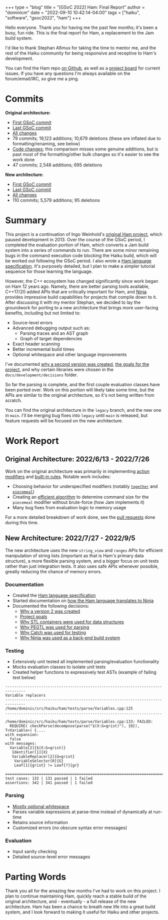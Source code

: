 +++
type = "blog"
title = "[GSoC 2022] Ham: Final Report"
author = "dominicm"
date = "2022-09-10 10:42:14-04:00"
tags = ["haiku", "software", "gsoc2022", "ham"]
+++

Hello everyone. Thank you for having me the past few months; it's been a busy, fun ride. This is the final report for Ham, a replacement to the Jam build system.

I'd like to thank Stephan Aßmus for taking the time to mentor me, and the rest of the Haiku community for being responsive and receptive to Ham's development. 

You can find the Ham repo [on Github](https://github.com/dominicm00/ham), as well as a [project board](https://github.com/users/dominicm00/projects/1) for current issues. If you have any questions I'm always available on the forum/email/IRC, so give me a ping.

# Commits
**Original architecture:**
- [First GSoC commit](https://github.com/dominicm00/ham/tree/61bdbbcb86ea08b9a0ba317ed148320de16e025b)
- [Last GSoC commit](https://github.com/dominicm00/ham/tree/257e753335ab8327a5af0da6249e90b87dc5f29f)
- [All changes](https://github.com/dominicm00/ham/compare/e15b303a218be44a35a322d4cd1cb899ac537cf7...257e753335ab8327a5af0da6249e90b87dc5f29f)
- 79 commits; 19,123 additions; 10,679 deletions (these are inflated due to formatting/renaming, see below)
- [Code changes](https://github.com/dominicm00/ham/compare/5407b41efda06385abcbf463b55f21f9e2bf81cc...257e753335ab8327a5af0da6249e90b87dc5f29f); this comparison misses some genuine additions, but is past most of the formatting/other bulk changes so it's easier to see the work done
- 47 commits; 2,548 additions; 695 deletions

**New architecture:**
- [First GSoC commit](https://github.com/dominicm00/ham/tree/87e57f03d8028da9d93cb9996c4bbf07da8c6a57)
- [Last GSoC commit](https://github.com/dominicm00/ham/tree/39dd95a83a613aed37701c8f85ca975ff858de24)
- [All changes](https://github.com/dominicm00/ham/compare/87e57f03d8028da9d93cb9996c4bbf07da8c6a57...39dd95a83a613aed37701c8f85ca975ff858de24)
- 110 commits; 5,579 additions; 95 deletions

# Summary
This project is a continuation of Ingo Weinhold's [original Ham project](https://github.com/weinhold/Ham), which paused development in 2013. Over the course of the GSoC period, I completed the evaluation portion of Ham, which converts a Jam build system into a series of commands to run. There are some minor remaining bugs in the command execution code blocking the Haiku build, which will be worked out following the GSoC period. I also wrote a [Ham language specification](https://github.com/dominicm00/ham/blob/master/docs/Language-specification.md). It's purposely detailed, but I plan to make a simpler tutorial sequence for those learning the language.

However, the C++ ecosystem has changed significantly since work began on Ham 12 years ago. Namely, there are better parsing tools available, C++17/20 added APIs that are critically important for Ham, and [Ninja](https://ninja-build.org/) provides impressive build capabilities for projects that compile down to it. After discussing it with my mentor Stephan, we decided to lay the groundwork for porting to a new architecture that brings more user-facing benefits, including but not limited to:
- Source-level errors
- Advanced debugging output such as:
  + Parsing traces and an AST graph
  + Graph of target dependencies
- Exact header scanning
- Better incremental build times
- Optional whitespace and other language improvements

I've documented [why a second version was created](https://github.com/dominicm00/ham/blob/master/docs/development/decisions/0008-creating-a-version-2.md), [the goals for the project](https://github.com/dominicm00/ham/blob/master/docs/development/decisions/0009-ham-project-goals.md), and why certain libraries were chosen in the `docs/development/decisions` folder.

So far the parsing is complete, and the first couple evaluation classes have been ported over. Work on this portion will likely take some time, but the APIs are similar to the original architecture, so it's not being written from scratch.

You can find the original architecture in the `legacy` branch, and the new one in `main`. I'll be merging bug fixes into `legacy` until `main` is released, but feature requests will be focused on the new architecture.

# Work Report
## Original Architecture: 2022/6/13 - 2022/7/26
Work on the original architecture was primarily in implementing [action modifiers](https://github.com/dominicm00/ham/blob/master/docs/Language-specification.md#action-modifiers) and [built-in rules](https://github.com/dominicm00/ham/blob/master/docs/Language-specification.md#built-in-rules). Notable work includes:
- Choosing behavior for underspecified modifiers (notably [`together`](https://github.com/dominicm00/ham/pull/50) and [`piecemeal`](https://github.com/dominicm00/ham/pull/68))
- Creating an [efficient algorithm](https://github.com/dominicm00/ham/pull/68/commits/af226a55b458cbb43f60ec476a7cd2d408fa69f9#diff-1ffff3998df675053aac46b48a013ba5857e1fbd0b1e4191618dfe3ef4af3356R28) to determine command size for the `piecemeal` modifier without brute-force (how Jam implements it)
- Many bug fixes from evaluation logic to memory usage

For a more detailed breakdown of work done, see the [pull requests](https://github.com/dominicm00/ham/pulls?q=is%3Apr+is%3Aclosed+created%3A%3C2022-07-27+) done during this time.

## New Architecture: 2022/7/27 - 2022/9/5
The new architecture uses the new `string_view` and `ranges` APIs for efficient manipulation of string lists (important as that is Ham's primary data structure), a more flexible parsing system, and a bigger focus on unit tests rather than just integration tests. It also uses safe APIs whenever possible, greatly reducing the chance of memory errors.

### Documentation
- Created the [Ham language specification](https://github.com/dominicm00/ham/blob/master/docs/Language-specification.md)
- Started documentation on [how the Ham language translates to Ninja](https://github.com/dominicm00/ham/blob/master/docs/development/Ninja-translation.md)
- Documented the following decisions:
  + [Why a version 2 was created](https://github.com/dominicm00/ham/blob/master/docs/development/decisions/0008-creating-a-version-2.md)
  + [Project goals](https://github.com/dominicm00/ham/blob/master/docs/development/decisions/0009-ham-project-goals.md)
  + [Why STL containers were used for data structures](https://github.com/dominicm00/ham/blob/master/docs/development/decisions/0010-use-standard-library-containers.md)
  + [Why PEGTL was used for parsing](https://github.com/dominicm00/ham/blob/master/docs/development/decisions/0011-using-pegtl-for-parsing.md)
  + [Why Catch was used for testing](https://github.com/dominicm00/ham/blob/master/docs/development/decisions/0012-using-catch-for-testing.md)
  + [Why Ninja was used as a back-end build system](https://github.com/dominicm00/ham/blob/master/docs/development/decisions/0012-using-catch-for-testing.md)

### Testing
- Extensively unit tested all implemented parsing/evaluation functionality
- Mocks evaluation classes to isolate unit tests
- Created helper functions to expressively test ASTs (example of failing test below)
```
-------------------------------------------------------------------------------
Variable replacers
-------------------------------------------------------------------------------
/home/dominic/src/haiku/ham/tests/parse/Variables.cpp:125
...............................................................................

/home/dominic/src/haiku/ham/tests/parse/Variables.cpp:133: FAILED:
  REQUIRE( checkParse(decompose(parse("$(X:G=grist)"), {0}), T<Variable>( {....
with expansion:
  false
with messages:
  Variable[2]{$(X:G=grist)}
   Identifier[1]{X}
   VariableReplacer[2]{G=grist}
    VariableSelector[0]{G}
    Leaf[1]{grist} != Leaf[?]{gr}

===============================================================================
test cases: 132 | 131 passed | 1 failed
assertions: 342 | 341 passed | 1 failed
```

### Parsing
- [Mostly optional whitespace](https://github.com/dominicm00/ham/issues/119)
- Parses variable expressions at parse-time instead of dynamically at run-time
- Retains source information
- Customized errors (no obscure syntax error messages)

### Evaluation
- Input sanity checking
- Detailed source-level error messages

# Parting Words
Thank you all for the amazing few months I've had to work on this project. I plan to continue maintaining Ham, quickly reach a stable build of the original architecture, and - eventually - a full release of the new architecture. Ham has been a chance to breath new life into a great build system, and I look forward to making it useful for Haiku and other projects.
